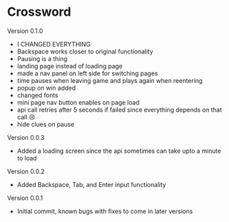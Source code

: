 # Crossword

Version 0.1.0
- I CHANGED EVERYTHING
- Backspace works closer to original functionality
- Pausing is a thing
- landing page instead of loading page
- made a nav panel on left side for switching pages
- time pauses when leaving game and plays again when reentering
- popup on win added
- changed fonts
- mini page nav button enables on page load
- api call retries after 5 seconds if failed since everything depends on that call :cry:
- hide clues on pause

Version 0.0.3
- Added a loading screen since the api sometimes can take upto a minute to load

Version 0.0.2
- Added Backspace, Tab, and Enter input functionality

Version 0.0.1
- Initial commit, known bugs with fixes to come in later versions
